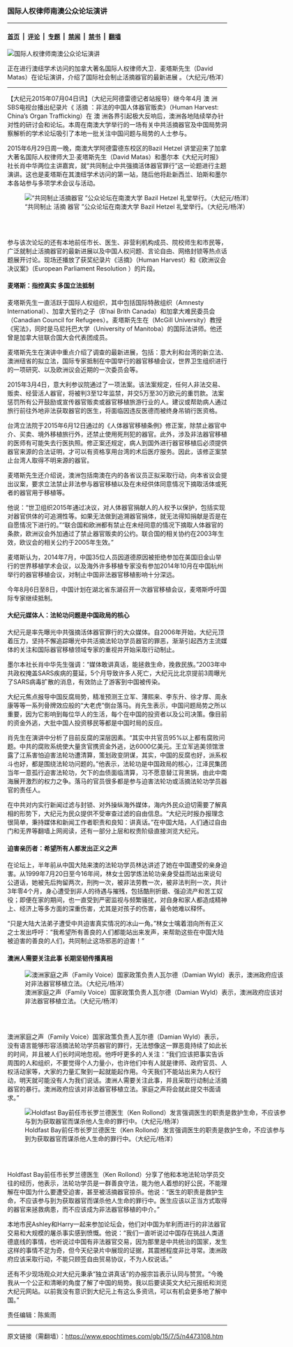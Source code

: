 ### 国际人权律师南澳公众论坛演讲

---

#### [首页](../../../..?n4473108) &nbsp;|&nbsp; [评论](../../../../../epoch-comment?n4473108) &nbsp;|&nbsp; [专题](../../../../../epoch-special?n4473108) &nbsp;|&nbsp; [禁闻](../../../../../epoch-news?n4473108) &nbsp;|&nbsp; [禁书](../../../../../books?n4473108) &nbsp;|&nbsp; [翻墙](https://github.com/gfw-breaker/nogfw/blob/master/README.md?n4473108)


<div><img alt="国际人权律师南澳公众论坛演讲" class="attachment-djy_600_400 size-djy_600_400 wp-post-image" src="https://i.epochtimes.com/assets/uploads/2015/07/1507041210542490-600x400.jpg"/>
<div class="caption">
 <p>
  正在进行澳纽学术访问的加拿大著名国际人权律师大卫．麦塔斯先生（David Matas）在论坛演讲，介绍了国际社会制止活摘器官的最新进展 。（大纪元/杨洋）
 </p>
</div></div><hr/><div class="post_content" id="artbody" itemprop="articleBody">
 <!-- article content begin -->
 <p>
  【大纪元2015年07月04日讯】（大纪元阿德雷德记者站报导）继今年4月
  <ok href="https://www.epochtimes.com/gb/tag/%E6%BE%B3.html">
   澳
  </ok>
  洲SBS电视台播出纪录片《
  <ok href="https://www.epochtimes.com/gb/tag/%E6%B4%BB%E6%91%98.html">
   活摘
  </ok>
  ：非法的中国人体器官贩卖》（Human Harvest: China’s Organ Trafficking）在
  <ok href="https://www.epochtimes.com/gb/tag/%E6%BE%B3.html">
   澳
  </ok>
  洲各界引起极大反响后，澳洲各地陆续举办针对性的研讨会和论坛。本周在南澳大学举行的一场有关中共活摘器官及中国局势洞察解析的学术论坛吸引了本地一批关注中国问题与局势的人士参与。
 </p>
 <p>
  2015年6月29日周一晚，南澳大学阿德雷德东校区的Bazil Hetzel 讲堂迎来了加拿大著名国际人权律师大卫∙麦塔斯先生（David Matas）和墨尔本《大纪元时报》社长肖中华两位主讲嘉宾，就“共同制止中共强摘活体器官罪行”这一论题进行主题演讲。这也是麦塔斯在其澳纽学术访问的第一站，随后他将赴新西兰、珀斯和墨尔本各站参与多项学术会议与活动。
 </p>
 <figure aria-describedby="caption-attachment-5887465" class="wp-caption aligncenter" id="attachment_5887465" style="width: 600px">
  <ok href=" https://i.epochtimes.com/assets/uploads/2015/07/1507041212142490-600x400.jpg" rel="noreferrer noopener" target="_blank">
   <img alt="“共同制止活摘器官 ”公众论坛在南澳大学 Bazil Hetzel 礼堂举行。（大纪元/杨洋）" class="size-large wp-image-5887465" src="https://i.epochtimes.com/assets/uploads/2015/07/1507041212142490-600x400.jpg" title="“共同制止活摘器官 ”公众论坛在南澳大学 Bazil Hetzel 礼堂举行。（大纪元/杨洋）"/>
  </ok>
  <br/><figcaption class="wp-caption-text" id="caption-attachment-5887465">
   “共同制止
   <ok href="https://www.epochtimes.com/gb/tag/%E6%B4%BB%E6%91%98.html">
    活摘
   </ok>
   器官 ”公众论坛在南澳大学 Bazil Hetzel 礼堂举行。（大纪元/杨洋）
  </figcaption><br/>
 </figure><br/>
 <p>
  参与该次论坛的还有本地前任市长、医生、非营利机构成员、院校师生和市民等，广泛就制止活摘器官的最新进展以及中国人权问题、言论自由、网络封锁等热点话题展开讨论。现场还播放了获奖纪录片《活摘》（Human Harvest）和《欧洲议会决议案》（European Parliament Resolution ）的片段。
 </p>
 <p>
  <h4>
   麦塔斯：指控真实 多国立法抵制
  </h4>
  <p>
   麦塔斯先生一直活跃于国际人权组织，其中包括国际特赦组织（Amnesty International）、加拿大誓约之子（B’nai Brith Canada）和加拿大难民委员会（Canadian Council for Refugees）。麦塔斯先生在（McGill University）教授《宪法》，同时是马尼托巴大学（University of Manitoba）的国际法讲师。他还曾是加拿大驻联合国大会代表团成员。
  </p>
  <p>
   麦塔斯先生在演讲中重点介绍了调查的最新进展，包括：意大利和台湾的新立法、澳洲纽省的拟立法，国际专家抵制在中国举行的器官移植会议，世界卫生组织进行的一项研究、以及欧洲议会近期的一次委员会等。
  </p>
  <p>
   2015年3月4日，意大利参议院通过了一项法案。该法案规定，任何人非法交易、贩卖、经营活人器官，将被判3至12年监禁，并交5万至30万欧元的重罚款。法案惩罚所有公开鼓励或宣传器官贩卖或器官移植旅游行业的人。建议或帮助病人通过旅行前往外地非法获取器官的医生，将面临因违反医德而被终身吊销行医资格。
  </p>
  <p>
   台湾立法院于2015年6月12日通过的《人体器官移植条例》修正案，除禁止器官中介、买卖、境外移植旅行外，还禁止使用死刑犯的器官。此外，涉及非法器官移植的医师有可能失去行医执照。修正案还规定，病人到国外进行器官移植后必须提供器官来源的合法证明，才可以有资格享用台湾的术后医疗服务。因此，该修正案禁止台湾人取得不明来源的器官。
  </p>
  <p>
   麦塔斯先生还介绍说，澳洲包括南澳在内的各省议员正拟采取行动，向本省议会提出议案，要求立法禁止非法参与器官移植以及在未经供体同意情况下摘取活体或死者的器官用于移植等。
  </p>
  <p>
   他说：“世卫组织2015年通过决议，对人体器官捐献人的人权予以保护，包括实现对器官供体的可追溯性等。如果无法做到追溯器官捐体，就无法得知捐献是否是在自愿情况下进行的。”“联合国和欧洲都有禁止在未经同意的情况下摘取人体器官的条款，欧洲议会外加通过了禁止器官贩卖的公约。联合国的相关协约在2003年生效，欧议会的相关公约于2005年生效。”
  </p>
  <p>
   麦塔斯认为，2014年7月，中国35位人员因道德原因被拒绝参加在美国旧金山举行的世界移植学术会议，以及海外许多移植专家没有参加2014年10月在中国杭州举行的器官移植会议，对制止中国非法器官移植影响十分深远。
  </p>
  <p>
   今年8月6日至8日，中国计划在湖北省东湖召开一次器官移植会议，麦塔斯呼吁国际专家继续抵制。
  </p>
  <p>
   <h4>
    大纪元媒体人：法轮功问题是中国政局的核心
   </h4>
   <p>
    大纪元是率先曝光中共强摘活体器官罪行的大众媒体。自2006年开始，大纪元顶着压力，坚持不懈追踪曝光中共活摘法轮功学员器官的罪恶，渐渐引起西方主流媒体的关注和国际器官移植领域专家的重视并开始采取行动制止。
   </p>
   <p>
    墨尔本社长肖中华先生强调：“媒体敢讲真话，能拯救生命，挽救民族。”2003年中共政权掩盖SARS疾病的蔓延，5个月导致许多人死亡，大纪元比北京提前3周曝光了SARS病毒扩散的消息，有效防止了游客到中国被传染。
   </p>
   <p>
    大纪元焦点报导中国反腐局势，精准预测王立军、薄熙来、李东升、徐才厚、周永康等等一系列骨牌效应般的“大老虎”倒台落马。肖先生表示，中国问题局势之所以重要，因为它影响到每位华人的生活，每个在中国的投资者以及公司决策。像目前的资金外逃，大批中国人投资移民等都是中国时局的反应。
   </p>
   <p>
    肖先生在演讲中分析了目前反腐的深层因素。“其实中共官员95%以上都有腐败问题。中共的腐败系统使大量贪官携资金外逃，达6000亿美元。王立军逃美领馆泄露了江系害怕迫害法轮功遭清算，策划政变阴谋，其实，中国的反腐也好，派系权斗也好，都是围绕法轮功问题的。”他表示，法轮功是中国政局的核心，江泽民集团当年一意孤行迫害法轮功，欠下的血债面临清算，习不愿意替江背黑锅，由此中南海展开激烈的权力之争。落马的官员很多都是参与迫害法轮功或活摘法轮功学员器官的责任人。
   </p>
   <p>
    在中共对内实行新闻过滤与封锁、对外操纵海外媒体，海内外民众迫切需要了解真相的形势下，大纪元为民众提供不受审查过滤的自由信息。“大纪元时报办报理念很简单，秉持媒体和新闻工作者职责和良知：讲真话。”在中国大陆，人们通过自由门和无界等翻墙上网阅读，还有一部分上层和权贵阶级直接浏览大纪元。
   </p>
   <p>
    <h4>
     迫害亲历者：希望所有人都发出正义之声
    </h4>
    <p>
     在论坛上，半年前从中国大陆来澳的法轮功学员林达讲述了她在中国遭受的亲身迫害。从1999年7月20日至今16年间，林女士因学炼法轮功亲身受益而站出来说句公道话，她被先后拘留两次，刑拘一次，被非法劳教一次，被非法判刑一次，共计3年零4个月，身心遭受到非人的待遇与摧残，包括酷刑折磨、强迫流产和苦工奴役；即便在家的期间，也一直受到严密监视与频繁骚扰，对自身和家人都造成精神上、经济上等多方面的深重伤害，尤其是对孩子的伤害，最令她难以释怀。
    </p>
    <p>
     “只是大陆大法弟子遭受中共迫害真实情况的冰山一角。”林女士噙着泪向所有正义之士发出呼吁：“我希望所有善良的人们都能站出来发声，来帮助这些在中国大陆被迫害的善良的人们，共同制止这场邪恶的迫害！”
    </p>
    <p>
     <h4>
      澳洲人需要关注此事 长期坚韧传播真相
     </h4>
     <figure aria-describedby="caption-attachment-5887472" class="wp-caption aligncenter" id="attachment_5887472" style="width: 600px">
      <ok href=" https://i.epochtimes.com/assets/uploads/2015/07/1507041213152490-600x400.jpg" rel="noreferrer noopener" target="_blank">
       <img alt="澳洲家庭之声（Family Voice）国家政策负责人瓦尔德（Damian Wyld）表示，澳洲政府应该对非法器官移植立法。（大纪元/杨洋）" class="size-large wp-image-5887472" src="https://i.epochtimes.com/assets/uploads/2015/07/1507041213152490-600x400.jpg" title="澳洲家庭之声（Family Voice）国家政策负责人瓦尔德（Damian Wyld）表示，澳洲政府应该对非法器官移植立法。（大纪元/杨洋）"/>
      </ok>
      <br/><figcaption class="wp-caption-text" id="caption-attachment-5887472">
       澳洲家庭之声（Family Voice）国家政策负责人瓦尔德（Damian Wyld）表示，澳洲政府应该对非法器官移植立法。（大纪元/杨洋）
      </figcaption><br/>
     </figure><br/>
     <p>
      澳洲家庭之声（Family Voice）国家政策负责人瓦尔德（Damian Wyld）表示，没有语言能够形容活摘法轮功学员器官的罪行，无法想像这一罪恶竟持续了如此长的时间，并且被人们长时间地忽视。他呼吁更多的人关注：“我们应该把事实告诉周围的人和组织，不要觉得个人力量小，也许他们中有人就是律师、政府官员、人权活动家等，大家的力量汇聚到一起就能起作用。今天我们不能站出来为人权行动，明天就可能没有人为我们说话。澳洲人需要关注此事，并且采取行动制止活摘器官的暴行。澳洲政府应该对非法器官移植立法。家庭之声将会就此提交书面请求。”
     </p>
     <figure aria-describedby="caption-attachment-5887491" class="wp-caption aligncenter" id="attachment_5887491" style="width: 600px">
      <ok href=" https://i.epochtimes.com/assets/uploads/2015/07/1507041214252490-600x400.jpg" rel="noreferrer noopener" target="_blank">
       <img alt="Holdfast Bay前任市长罗兰德医生（Ken Rollond）发言强调医生的职责是救护生命，不应该参与到为获取器官而谋杀他人生命的罪行中。（大纪元/杨洋）" class="size-large wp-image-5887491" src="https://i.epochtimes.com/assets/uploads/2015/07/1507041214252490-600x400.jpg" title="Holdfast Bay前任市长罗兰德医生（Ken Rollond）发言强调医生的职责是救护生命，不应该参与到为获取器官而谋杀他人生命的罪行中。（大纪元/杨洋）"/>
      </ok>
      <br/><figcaption class="wp-caption-text" id="caption-attachment-5887491">
       Holdfast Bay前任市长罗兰德医生（Ken Rollond）发言强调医生的职责是救护生命，不应该参与到为获取器官而谋杀他人生命的罪行中。（大纪元/杨洋）
      </figcaption><br/>
     </figure><br/>
     <p>
      Holdfast Bay前任市长罗兰德医生（Ken Rollond）分享了他和本地法轮功学员交往的经历，他表示，法轮功学员是一群善良守法，能为他人着想的好公民，不能理解在中国为什么要遭受迫害，甚至被活摘器官掠杀。他说：“医生的职责是救护生命，不应该参与到为获取器官而谋杀他人生命的罪行中。医生应该以正当方式取得的器官来拯救病患，而不应该成为非法器官移植的中介。”
     </p>
     <p>
      本地市民Ashley和Harry一起来参加论坛会，他们对中国为牟利而进行的非法器官交易和大规模的屠杀事实感到愤慨。他说：“我们一直听说过中国存在挑战人类道德底线的事情，也听说过中国有非法器官交易，因为那里是中共统治的国家，发生这样的事情不足为奇，但今天纪录片中展现的证据，其震撼程度非比寻常。澳洲政府应该采取行动，不能只顾签自由贸易协议，不为人权说话。”
     </p>
     <p>
      还有不少现场观众对大纪元秉承“独立讲真话”的办报宗旨表示认同与赞赏。“今晚我从一个公正和清晰的角度了解了中国的局势。我以后要读英文大纪元报纸和浏览大纪元网站。以前我没有意识到大纪元上有这么多资讯，可以有机会更多地了解中国。”
     </p>
     <p>
      责任编辑：陈紫雨
     </p>
     <!-- article content end -->
     <div id="below_article_ad">
     </div>
    </p>
   </p>
  </p>
 </p>
</div>


---

原文链接（需翻墙）：https://www.epochtimes.com/gb/15/7/5/n4473108.htm